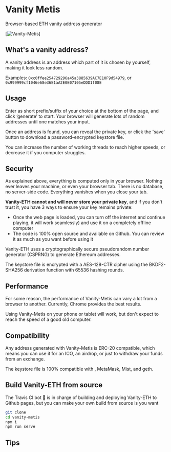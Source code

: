 # Vanity Metis



Browser-based ETH vanity address generator


[![Vanity-Metis](https://i.imgur.com/zmSLeBP.png)]

## What's a vanity address?

A vanity address is an address which part of it is chosen by yourself, making it look less random.

Examples: `0xc0ffee254729296a45a3885639AC7E10F9d54979`, or `0x999999cf1046e68e36E1aA2E0E07105eDDD1f08E`

## Usage


Enter as short prefix/suffix of your choice at the bottom of the page, and click ‘generate’ to start. Your browser will
generate lots of random addresses until one matches your input.

Once an address is found, you can reveal the private key, or click the 'save' button to download a password-encrypted keystore file.

You can increase the number of working threads to reach higher speeds, or decrease it if you computer struggles.


## Security

As explained above, everything is computed only in your browser. Nothing ever leaves your machine, or even your browser tab.
There is no database, no server-side code. Everything vanishes when you close your tab.

**Vanity-ETH cannot and will never store your private key**, and if you don't trust it, you have 3 ways to ensure your key remains private:

- Once the web page is loaded, you can turn off the internet and continue playing, it will work seamlessly)
and use it on a completely offline computer
- The code is 100% open source and available on Github. You can review it as much as you want before using it

Vanity-ETH uses a cryptographically secure pseudorandom number generator (CSPRNG) to generate Ethereum addresses.

The keystore file is encrypted with a AES-128-CTR cipher using the BKDF2-SHA256 derivation function with 65536 hashing rounds.


## Performance

For some reason, the performance of Vanity-Metis can vary a lot from a browser to another. 
Currently, Chrome provides the best results.

Using Vanity-Metis on your phone or tablet will work, but don't expect to reach the speed of a good old computer.


## Compatibility

Any address generated with Vanity-Metis is ERC-20 compatible, which means you can use it for an ICO, an airdrop, or just
to withdraw your funds from an exchange.

The keystore file is 100% compatible with , MetaMask, Mist, and geth.


## Build Vanity-ETH from source

The Travis CI bot 🤖 is in charge of building and deploying Vanity-ETH to Github pages, but you can make your own build
from source is you want

```sh
git clone 
cd vanity-metis
npm i
npm run serve
```

## Tips



